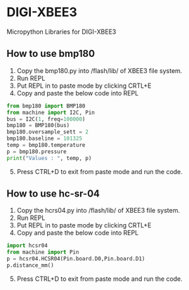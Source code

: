 # DIGI-XBEE3
Micropython Libraries for DIGI-XBEE3

## How to use bmp180

1. Copy the bmp180.py into /flash/lib/ of XBEE3 file system.
2. Run REPL
3. Put REPL in to paste mode by clicking CRTL+E
4. Copy and paste the below code into REPL

```python
from bmp180 import BMP180
from machine import I2C, Pin
bus = I2C(1, freq=100000)
bmp180 = BMP180(bus)
bmp180.oversample_sett = 2
bmp180.baseline = 101325
temp = bmp180.temperature
p = bmp180.pressure
print("Values : ", temp, p)
```
5. Press CTRL+D to exit from paste mode and run the code.

## How to use hc-sr-04

1. Copy the hcrs04.py into /flash/lib/ of XBEE3 file system.
2. Run REPL
3. Put REPL in to paste mode by clicking CRTL+E
4. Copy and paste the below code into REPL

```python
import hcsr04
from machine import Pin
p = hcsr04.HCSR04(Pin.board.D0,Pin.board.D1)
p.distance_mm()
```
5. Press CTRL+D to exit from paste mode and run the code.
